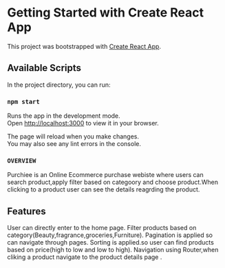# Getting Started with Create React App

This project was bootstrapped with [Create React App](https://github.com/facebook/create-react-app).

## Available Scripts

In the project directory, you can run:

### `npm start`

Runs the app in the development mode.\
Open [http://localhost:3000](http://localhost:3000) to view it in your browser.

The page will reload when you make changes.\
You may also see any lint errors in the console.

### `OVERVIEW`

Purchiee is an Online Ecommerce purchase webiste where users can search product,apply filter based on categoory and choose product.When clicking to a product user can see the details reagrding the product.




## Features

  User can directly enter to the home page.
  Filter products based on category(Beauty,fragrance,groceries,Furniture).
  Pagination is applied so can navigate through pages.
  Sorting is applied.so user can find products based on price(high to low and low to high).
  Navigation using Router,when cliking a product navigate to the product details page .





